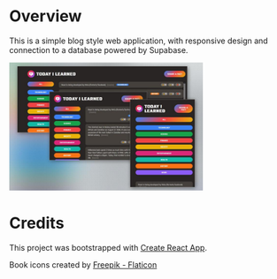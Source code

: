 # Overview

This is a simple blog style web application, with responsive design and connection to a database powered by Supabase.

<img src="./preview.jpg" alt="preview.jpg" width="350">

<br>

# Credits

This project was bootstrapped with [Create React App](https://github.com/facebook/create-react-app).

Book icons created by <a href="https://www.flaticon.com/free-icons/book" title="book icons">Freepik - Flaticon</a>
